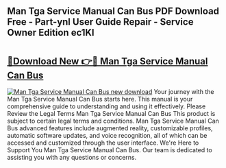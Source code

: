 ## Man Tga Service Manual Can Bus PDF Download Free - Part-ynl User Guide Repair - Service Owner Edition ec1Kl

# <h2><a href="http://bc80729.oget.top/?id=Man+Tga+Service+Manual+Can+Bus">🔗Download New 👉🔴 Man Tga Service Manual Can Bus</a></h2>

[![Man Tga Service Manual Can Bus new download](https://i.imgur.com/5g1atiW.png)](http://bc80729.oget.top/?id=Man+Tga+Service+Manual+Can+Bus)
Your journey with the Man Tga Service Manual Can Bus starts here. This manual is your comprehensive guide to understanding and using it effectively. Please Review the Legal Terms Man Tga Service Manual Can Bus This product is subject to certain legal terms and conditions. Man Tga Service Manual Can Bus advanced features include augmented reality, customizable profiles, automatic software updates, and voice recognition, all of which can be accessed and customized through the user interface. We're Here to Support You Man Tga Service Manual Can Bus. Our team is dedicated to assisting you with any questions or concerns.
